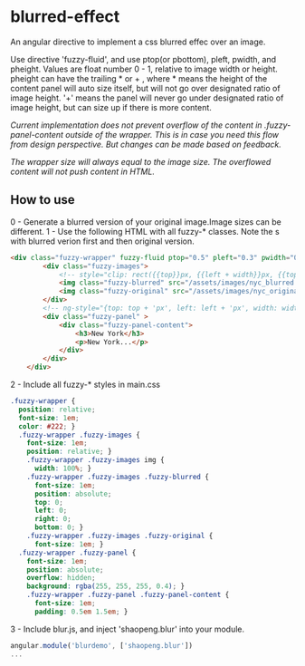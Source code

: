 blurred-effect
==============

An angular directive to implement a css blurred effec over an image. 

Use directive 'fuzzy-fluid', and use ptop(or pbottom), pleft, pwidth, and pheight. 
Values are float number 0 - 1, relative to image width or height. 
pheight can have the trailing * or + , where * means the height of the content panel will auto size itself, but will not go over designated ratio of image height. '+' means the panel will never go under designated ratio of image height, but can size up if there is more content. 

*Current implementation does not prevent overflow of the content in .fuzzy-panel-content outside of the wrapper. This is in case you need this flow from design perspective. But changes can be made based on feedback.*

*The wrapper size will always equal to the image size. The overflowed content will not push content in HTML.*

How to use
----------
0 - Generate a blurred version of your original image.Image sizes can be different. 
1 - Use the following HTML with all fuzzy-* classes. Note the <img>s with blurred verion first and then original version. 
```html
<div class="fuzzy-wrapper" fuzzy-fluid ptop="0.5" pleft="0.3" pwidth="0.7" pheight="0.4*"><!--  -->
		<div class="fuzzy-images">
			<!-- style="clip: rect({{top}}px, {{left + width}}px, {{top + height}}px, {{left}}px);" -->
			<img class="fuzzy-blurred" src="/assets/images/nyc_blurred.jpg" alt="unsplash.com/license">  
			<img class="fuzzy-original" src="/assets/images/nyc_original.jpg" alt="unsplash.com/license">
		</div>
		<!-- ng-style="{top: top + 'px', left: left + 'px', width: width + 'px', height: height + 'px'}" -->
		<div class="fuzzy-panel" >
			<div class="fuzzy-panel-content">
				<h3>New York</h3>
				<p>New York...</p>
			</div>
		</div>
	</div>
```
2 - Include all fuzzy-* styles in main.css
```css
.fuzzy-wrapper {
  position: relative;
  font-size: 1em;
  color: #222; }
  .fuzzy-wrapper .fuzzy-images {
    font-size: 1em;
    position: relative; }
    .fuzzy-wrapper .fuzzy-images img {
      width: 100%; }
    .fuzzy-wrapper .fuzzy-images .fuzzy-blurred {
      font-size: 1em;
      position: absolute;
      top: 0;
      left: 0;
      right: 0;
      bottom: 0; }
    .fuzzy-wrapper .fuzzy-images .fuzzy-original {
      font-size: 1em; }
  .fuzzy-wrapper .fuzzy-panel {
    font-size: 1em;
    position: absolute;
    overflow: hidden;
    background: rgba(255, 255, 255, 0.4); }
    .fuzzy-wrapper .fuzzy-panel .fuzzy-panel-content {
      font-size: 1em;
      padding: 0.5em 1.5em; }
```
3 - Include blur.js, and inject 'shaopeng.blur' into your module. 
```javascript
angular.module('blurdemo', ['shaopeng.blur'])
...
```
